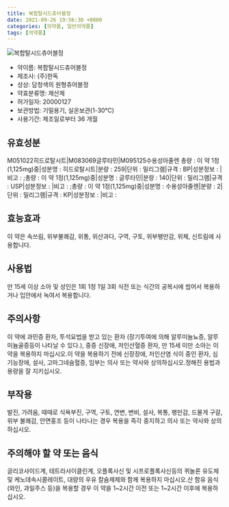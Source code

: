 ```yaml
---
title: 복합탈시드츄어블정
date: 2021-09-26 19:56:30 +0800
categories: [의약품, 일반의약품]
tags: [의약품]
---
```

![복합탈시드츄어블정](https://nedrug.mfds.go.kr/pbp/cmn/itemImageDownload/1MlqnR4B5ot)

- 약이름: 복합탈시드츄어블정
- 제조사: (주)한독
- 성상: 담청색의 원형츄어블정
- 약효분류명: 제산제
- 허가일자: 20000127
- 보관방법: 기밀용기, 실온보관(1-30℃)
- 사용기간: 제조일로부터 36 개월
## 유효성분
M051022히드로탈시트|M083069글루타민|M095125수용성아줄렌
총량 : 이 약 1정(1,125mg)중|성분명 : 히드로탈시트|분량 : 259|단위 : 밀리그램|규격 : BP|성분정보 : |비고 : ;총량 : 이 약 1정(1,125mg)중|성분명 : 글루타민|분량 : 140|단위 : 밀리그램|규격 : USP|성분정보 : |비고 : ;총량 : 이 약 1정(1,125mg)중|성분명 : 수용성아줄렌|분량 : 2|단위 : 밀리그램|규격 : KP|성분정보 : |비고 :
## 효능효과
이 약은 속쓰림, 위부불쾌감, 위통, 위산과다, 구역, 구토, 위부팽만감, 위체, 신트림에 사용합니다.
## 사용법
만 15세 이상 소아 및 성인은 1회 1정 1일 3회 식전 또는 식간의 공복시에 씹어서 복용하거나 입안에서 녹여서 복용합니다.
## 주의사항
이 약에 과민증 환자, 투석요법을 받고 있는 환자 (장기투여에 의해 알루미늄뇨증, 알루미늄골증등이 나타날 수 있다.), 중증 신장애, 저인산혈증 환자, 만 15세 미만 소아는 이 약을 복용하지 마십시오.이 약을 복용하기 전에 신장장애, 저인산염 식이 중인 환자, 심기능장애, 설사, 고마그네슘혈증, 임부는 의사 또는 약사와 상의하십시오.정해진 용법과 용량을 잘 지키십시오.
## 부작용
발진, 가려움, 때때로 식욕부진, 구역, 구토, 연변, 변비, 설사, 복통, 팽만감, 드물게 구갈, 위부 불쾌감, 안면홍조 등이 나타나는 경우 복용을 즉각 중지하고 의사 또는 약사와 상의하십시오.
## 주의해야 할 약 또는 음식
글리코사이드계, 테트라사이클린계, 오플록사신 및 시프로플록사신등의 퀴놀론 유도체 및 케노데속시콜레이트, 대량의 우유 칼슘제제와 함께 복용하지 마십시오.산 함유 음식(와인, 과일주스 등)을 복용할 경우 이 약을 1~2시간 이전 또는 1~2시간 이후에 복용하십시오.
